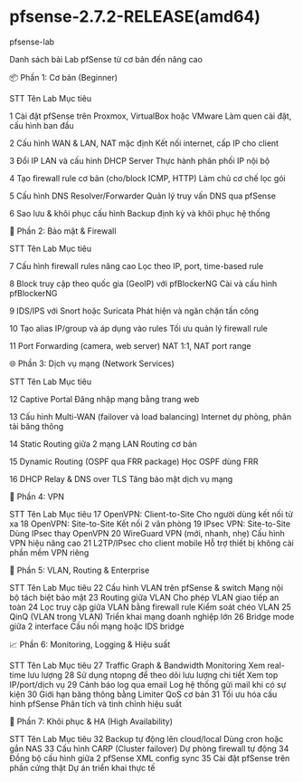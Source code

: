 # pfsense-2.7.2-RELEASE(amd64)
pfsense-lab

Danh sách bài Lab pfSense từ cơ bản đến nâng cao

📦 Phần 1: Cơ bản (Beginner)

STT	Tên Lab	                                                Mục tiêu

1	  Cài đặt pfSense trên Proxmox, VirtualBox hoặc VMware    Làm quen cài đặt, cấu hình ban đầu

2	  Cấu hình WAN & LAN, NAT mặc định	                      Kết nối internet, cấp IP cho client

3	  Đổi IP LAN và cấu hình DHCP Server	                    Thực hành phân phối IP nội bộ

4	  Tạo firewall rule cơ bản (cho/block ICMP, HTTP)	        Làm chủ cơ chế lọc gói

5	  Cấu hình DNS Resolver/Forwarder	                        Quản lý truy vấn DNS qua pfSense

6	  Sao lưu & khôi phục cấu hình	                          Backup định kỳ và khôi phục hệ thống

🔐 Phần 2: Bảo mật & Firewall

STT	Tên Lab	                                                Mục tiêu

7	  Cấu hình firewall rules nâng cao	                      Lọc theo IP, port, time-based rule

8	  Block truy cập theo quốc gia (GeoIP) với pfBlockerNG	  Cài và cấu hình pfBlockerNG

9	  IDS/IPS với Snort hoặc Suricata	                        Phát hiện và ngăn chặn tấn công

10	Tạo alias IP/group và áp dụng vào rules	                Tối ưu quản lý firewall rule

11	Port Forwarding (camera, web server)	                  NAT 1:1, NAT port range

🌐 Phần 3: Dịch vụ mạng (Network Services)

STT	Tên Lab	                                                Mục tiêu

12	Captive Portal	                                        Đăng nhập mạng bằng trang web

13	Cấu hình Multi-WAN (failover và load balancing)	        Internet dự phòng, phân tải băng thông

14	Static Routing giữa 2 mạng LAN	                        Routing cơ bản

15	Dynamic Routing (OSPF qua FRR package)	                Học OSPF dùng FRR

16	DHCP Relay & DNS over TLS	                              Tăng bảo mật dịch vụ mạng

🧱 Phần 4: VPN

STT	Tên Lab	                                                Mục tiêu
17	OpenVPN: Client-to-Site	                                Cho người dùng kết nối từ xa
18	OpenVPN: Site-to-Site	                                  Kết nối 2 văn phòng
19	IPsec VPN: Site-to-Site	                                Dùng IPsec thay OpenVPN
20	WireGuard VPN (mới, nhanh, nhẹ)	                        Cấu hình VPN hiệu năng cao
21	L2TP/IPsec cho client mobile	                          Hỗ trợ thiết bị không cài phần mềm VPN riêng

🧭 Phần 5: VLAN, Routing & Enterprise

STT	Tên Lab	                                                Mục tiêu
22	Cấu hình VLAN trên pfSense & switch	                    Mạng nội bộ tách biệt bảo mật
23	Routing giữa VLAN	                                      Cho phép VLAN giao tiếp an toàn
24	Lọc truy cập giữa VLAN bằng firewall rule	              Kiểm soát chéo VLAN
25	QinQ (VLAN trong VLAN)	                                Triển khai mạng doanh nghiệp lớn
26	Bridge mode giữa 2 interface	                          Cầu nối mạng hoặc IDS bridge

📈 Phần 6: Monitoring, Logging & Hiệu suất

STT	Tên Lab	                                                Mục tiêu
27	Traffic Graph & Bandwidth Monitoring	                  Xem real-time lưu lượng
28	Sử dụng ntopng để theo dõi lưu lượng chi tiết	          Xem top IP/port/dịch vụ
29	Cảnh báo log qua email	                                Log hệ thống gửi mail khi có sự kiện
30	Giới hạn băng thông bằng Limiter	                      QoS cơ bản
31	Tối ưu hóa cấu hình pfSense	                            Phân tích và tinh chỉnh hiệu suất

🔄 Phần 7: Khôi phục & HA (High Availability)

STT	Tên Lab	                                                Mục tiêu
32	Backup tự động lên cloud/local	                        Dùng cron hoặc gắn NAS
33	Cấu hình CARP (Cluster failover)	                      Dự phòng firewall tự động
34	Đồng bộ cấu hình giữa 2 pfSense	                        XML config sync
35	Cài đặt pfSense trên phần cứng thật	                    Dự án triển khai thực tế















